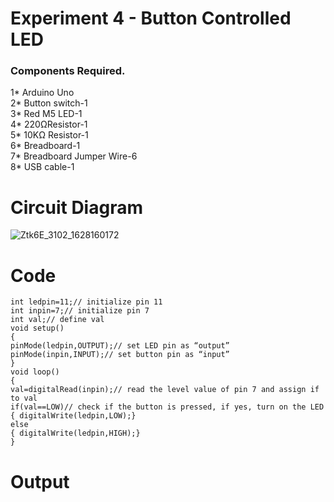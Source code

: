 # Experiment 4 - Button Controlled LED


### Components Required.

1* Arduino Uno<br>
2* Button switch-1<br>
3* Red M5 LED-1<br>
4* 220ΩResistor-1<br>
5* 10KΩ Resistor-1<br>
6* Breadboard-1<br>
7* Breadboard Jumper Wire-6<br>
8* USB cable-1<br>

# Circuit Diagram

![Ztk6E_3102_1628160172](https://user-images.githubusercontent.com/76148902/148686494-e6599443-be16-43a6-9ed8-04f1d1a9607e.png)


# Code

```
int ledpin=11;// initialize pin 11
int inpin=7;// initialize pin 7
int val;// define val
void setup()
{
pinMode(ledpin,OUTPUT);// set LED pin as “output”
pinMode(inpin,INPUT);// set button pin as “input”
}
void loop()
{
val=digitalRead(inpin);// read the level value of pin 7 and assign if to val
if(val==LOW)// check if the button is pressed, if yes, turn on the LED
{ digitalWrite(ledpin,LOW);}
else
{ digitalWrite(ledpin,HIGH);}
}
```

# Output


